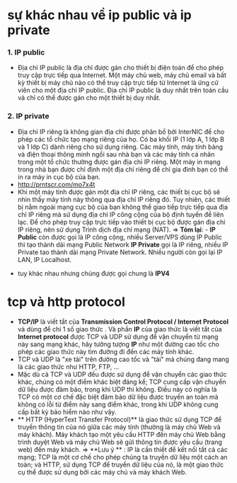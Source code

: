﻿# sự khác nhau về ip public và ip private
### 1. IP public
- Địa chỉ IP public là địa chỉ được gán cho thiết bị điện toán để cho phép truy cập trực tiếp qua Internet. Một máy chủ web, máy chủ email và bất kỳ thiết bị máy chủ nào có thể truy cập trực tiếp từ Internet là ứng cử viên cho một địa chỉ IP public. Địa chỉ IP public là duy nhất trên toàn cầu và chỉ có thể được gán cho một thiết bị duy nhất.
### 2. IP private
- Địa chỉ IP riêng là không gian địa chỉ được phân bổ bởi InterNIC để cho phép các tổ chức tạo mạng riêng của họ. Có ba khối IP (1 lớp A, 1 lớp B và 1 lớp C) dành riêng cho sử dụng riêng. Các máy tính, máy tính bảng và điện thoại thông minh ngồi sau nhà bạn và các máy tính cá nhân trong một tổ chức thường được gán địa chỉ IP riêng. Một máy in mạng trong nhà bạn được chỉ định một địa chỉ riêng để chỉ gia đình bạn có thể in ra máy in cục bộ của bạn.
- http://prntscr.com/mo7x4t
- Khi một máy tính được gán một địa chỉ IP riêng, các thiết bị cục bộ sẽ nhìn thấy máy tính này thông qua địa chỉ IP riêng đó. Tuy nhiên, các thiết bị nằm ngoài mạng cục bộ của bạn không thể giao tiếp trực tiếp qua địa chỉ IP riêng mà sử dụng địa chỉ IP công cộng của bộ định tuyến để liên lạc. Để cho phép truy cập trực tiếp vào thiết bị cục bộ được gán địa chỉ IP riêng, nên sử dụng Trình dịch địa chỉ mạng (NAT).
=> **Tóm lại**: - **IP Public** còn được gọi là IP công cộng, nhiều Server/VPS dùng IP Public thì tạo thành dải mạng Public Network
**IP Private** gọi là IP riêng, nhiều IP Private tao thành dải mạng Private Network. Nhiều người còn gọi lại IP LAN, IP Localhost.
+ tuy khác nhau nhưng chúng được gọi chung là **IPV4**
# tcp và http protocol
- **TCP/IP** là viết tắt của **Transmission Control Protocol / Internet Protocol** và dùng để chỉ 1 số giao thức . Và phần **IP** của giao thức là viết tắt của **Internet protocol**  được TCP và UDP sử dụng để vận chuyển từ mạng này sang mạng khác, hãy tưởng tượng **IP** như một đường cao tốc cho phép các giao thức này tìm đường đi đến các máy tính khác.
- TCP và UDP là "xe tải" trên đường cao tốc và "tải" mà chúng đang mang là các giao thức như HTTP, FTP, ...
- Mặc dù cả TCP và UDP đều được sử dụng để vận chuyển các giao thức khác, chúng có một điểm khác biệt đáng kể; TCP cung cấp vận chuyển dữ liệu được đảm bảo, trong khi UDP thì không. Điều này có nghĩa là TCP có một cơ chế đặc biệt đảm bảo dữ liệu được truyền an toàn mà không có lỗi từ điểm này sang điểm khác, trong khi UDP không cung cấp bất kỳ bảo hiểm nào như vậy.
- ** HTTP (HyperText Transfer Protocol)** là giao thức sử dụng TCP để truyền thông tin của nó giữa các máy tính (thường là máy chủ Web và máy khách). Máy khách tạo một yêu cầu HTTP đến máy chủ Web bằng trình duyệt Web và máy chủ Web sẽ gửi thông tin được yêu cầu (trang web) đến máy khách.
=> **Lưu ý ** : IP là cần thiết để kết nối tất cả các mạng; TCP là một cơ chế cho phép chúng ta truyền dữ liệu một cách an toàn; và HTTP, sử dụng TCP để truyền dữ liệu của nó, là một giao thức cụ thể được sử dụng bởi các máy chủ và máy khách Web.
